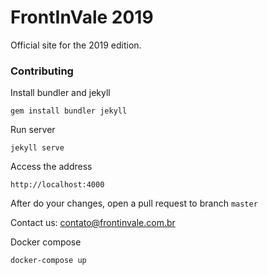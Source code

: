 # FrontInVale 2019
Official site for the 2019 edition.

### Contributing

Install bundler and jekyll
```
gem install bundler jekyll
```

Run server
```
jekyll serve
```

Access the address
```
http://localhost:4000
```

After do your changes, open a pull request to branch `master`


Contact us: [contato@frontinvale.com.br](mailto:contato@frontinvale.com.br)

Docker compose
```
docker-compose up
```
